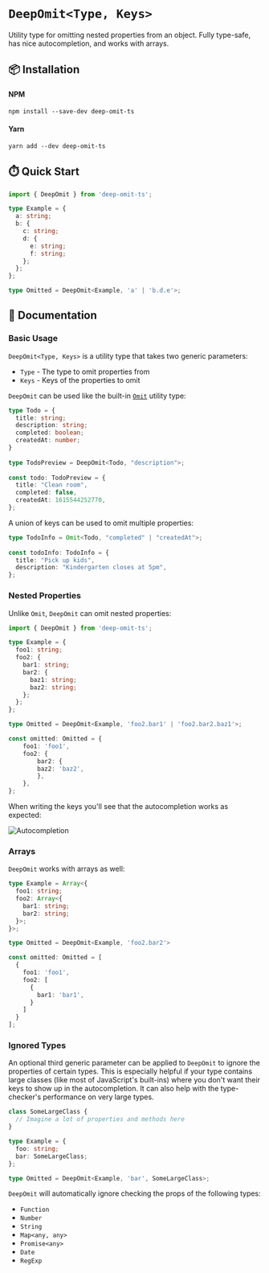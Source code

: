 # `DeepOmit<Type, Keys>`

Utility type for omitting nested properties from an object. Fully type-safe, has nice autocompletion, and works with arrays.

## 📦 Installation

#### NPM
`npm install --save-dev deep-omit-ts`

#### Yarn
`yarn add --dev deep-omit-ts`

## ⏱️ Quick Start

```typescript
import { DeepOmit } from 'deep-omit-ts';

type Example = {
  a: string;
  b: {
    c: string;
    d: {
      e: string;
      f: string;
    };
  };
};

type Omitted = DeepOmit<Example, 'a' | 'b.d.e'>;
```

## 📖 Documentation

### Basic Usage

`DeepOmit<Type, Keys>` is a utility type that takes two generic parameters:

- `Type` - The type to omit properties from
- `Keys` - Keys of the properties to omit

`DeepOmit` can be used like the built-in [`Omit`](https://www.typescriptlang.org/docs/handbook/utility-types.html#omittype-keys) utility type:

```typescript
type Todo = {
  title: string;
  description: string;
  completed: boolean;
  createdAt: number;
}
 
type TodoPreview = DeepOmit<Todo, "description">;
 
const todo: TodoPreview = {
  title: "Clean room",
  completed: false,
  createdAt: 1615544252770,
};
```

A union of keys can be used to omit multiple properties:

```typescript
type TodoInfo = Omit<Todo, "completed" | "createdAt">;
 
const todoInfo: TodoInfo = {
  title: "Pick up kids",
  description: "Kindergarten closes at 5pm",
};
```

### Nested Properties

Unlike `Omit`, `DeepOmit` can omit nested properties:

```typescript
import { DeepOmit } from 'deep-omit-ts';

type Example = {
  foo1: string;
  foo2: {
    bar1: string;
    bar2: {
      baz1: string;
      baz2: string;
    };
  };
};

type Omitted = DeepOmit<Example, 'foo2.bar1' | 'foo2.bar2.baz1'>;

const omitted: Omitted = {
    foo1: 'foo1',
    foo2: {
        bar2: {
        baz2: 'baz2',
        },
    },
};
```

When writing the keys you'll see that the autocompletion works as expected:

![Autocompletion](https://i.imgur.com/vyZtSmN.png)

### Arrays

`DeepOmit` works with arrays as well:

```typescript
type Example = Array<{
  foo1: string;
  foo2: Array<{
    bar1: string;
    bar2: string;
  }>;
}>;

type Omitted = DeepOmit<Example, 'foo2.bar2'>

const omitted: Omitted = [
  {
    foo1: 'foo1',
    foo2: [
      {
        bar1: 'bar1',
      }
    ]
  }
];
```

### Ignored Types

An optional third generic parameter can be applied to `DeepOmit` to ignore the properties of certain types. This is especially helpful if your type contains large classes (like most of JavaScript's built-ins) where you don't want their keys to show up in the autocompletion. It can also help with the type-checker's performance on very large types.

```typescript
class SomeLargeClass {
  // Imagine a lot of properties and methods here
}

type Example = {
  foo: string;
  bar: SomeLargeClass;
};

type Omitted = DeepOmit<Example, 'bar', SomeLargeClass>;
```

`DeepOmit` will automatically ignore checking the props of the following types:

- `Function`
- `Number`
- `String`
- `Map<any, any>`
- `Promise<any>`
- `Date`
- `RegExp`
